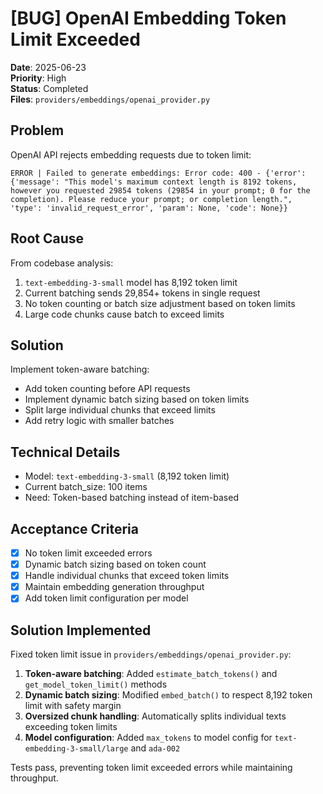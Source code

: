 # [BUG] OpenAI Embedding Token Limit Exceeded

**Date**: 2025-06-23  
**Priority**: High  
**Status**: Completed  
**Files**: `providers/embeddings/openai_provider.py`

## Problem

OpenAI API rejects embedding requests due to token limit:
```
ERROR | Failed to generate embeddings: Error code: 400 - {'error': {'message': "This model's maximum context length is 8192 tokens, however you requested 29854 tokens (29854 in your prompt; 0 for the completion). Please reduce your prompt; or completion length.", 'type': 'invalid_request_error', 'param': None, 'code': None}}
```

## Root Cause

From codebase analysis:
1. `text-embedding-3-small` model has 8,192 token limit
2. Current batching sends 29,854+ tokens in single request
3. No token counting or batch size adjustment based on token limits
4. Large code chunks cause batch to exceed limits

## Solution

Implement token-aware batching:
- Add token counting before API requests
- Implement dynamic batch sizing based on token limits
- Split large individual chunks that exceed limits
- Add retry logic with smaller batches

## Technical Details

- Model: `text-embedding-3-small` (8,192 token limit)
- Current batch_size: 100 items
- Need: Token-based batching instead of item-based

## Acceptance Criteria

- [x] No token limit exceeded errors
- [x] Dynamic batch sizing based on token count
- [x] Handle individual chunks that exceed token limits
- [x] Maintain embedding generation throughput
- [x] Add token limit configuration per model

## Solution Implemented

Fixed token limit issue in `providers/embeddings/openai_provider.py`:

1. **Token-aware batching**: Added `estimate_batch_tokens()` and `get_model_token_limit()` methods
2. **Dynamic batch sizing**: Modified `embed_batch()` to respect 8,192 token limit with safety margin
3. **Oversized chunk handling**: Automatically splits individual texts exceeding token limits
4. **Model configuration**: Added `max_tokens` to model config for `text-embedding-3-small/large` and `ada-002`

Tests pass, preventing token limit exceeded errors while maintaining throughput.